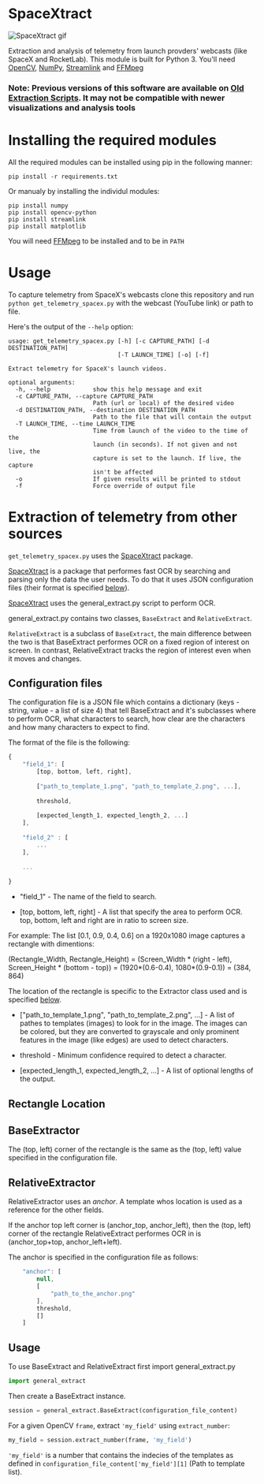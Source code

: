 # SpaceXtract

![SpaceXtract gif](https://github.com/shahar603/SpaceXtract/blob/master/docs/SpaceXtract.gif)


Extraction and analysis of telemetry from launch provders' webcasts (like SpaceX and RocketLab).
This module is built for Python 3. You'll need [OpenCV](http://opencv.org/), [NumPy](http://www.numpy.org/), [Streamlink](https://streamlink.github.io/) and [FFMpeg](https://ffmpeg.org/)




### Note: Previous versions of this software are available on [Old Extraction Scripts](https://github.com/shahar603/SpaceXtract/tree/88f255da4841f4b4015474b3e74bf8e7de1eb64e/Old%20Extraction%20Scripts). It may not be compatible with newer visualizations and analysis tools
 


Installing the required modules
==========================



All the required modules can be installed using pip in the following manner:

```
pip install -r requirements.txt
```

Or manualy by installing the individul modules:

```
pip install numpy
pip install opencv-python
pip install streamlink
pip install matplotlib
```

You will need [FFMpeg](https://ffmpeg.org/) to be installed and to be in ```PATH```


Usage
=========

To capture telemetry from SpaceX's webcasts clone this repository and run ```python get_telemetry_spacex.py``` with the webcast (YouTube link) or path to file.


Here's the output of the ```--help``` option:

```
usage: get_telemetry_spacex.py [-h] [-c CAPTURE_PATH] [-d DESTINATION_PATH]
                               [-T LAUNCH_TIME] [-o] [-f]

Extract telemetry for SpaceX's launch videos.

optional arguments:
  -h, --help            show this help message and exit
  -c CAPTURE_PATH, --capture CAPTURE_PATH
                        Path (url or local) of the desired video
  -d DESTINATION_PATH, --destination DESTINATION_PATH
                        Path to the file that will contain the output
  -T LAUNCH_TIME, --time LAUNCH_TIME
                        Time from launch of the video to the time of the
                        launch (in seconds). If not given and not live, the
                        capture is set to the launch. If live, the capture
                        isn't be affected
  -o                    If given results will be printed to stdout
  -f                    Force override of output file
```




Extraction of telemetry from other sources
==============

```get_telemetry_spacex.py``` uses the [SpaceXtract](https://github.com/shahar603/SpaceXtract/tree/master/src/SpaceXtract) package.

[SpaceXtract](https://github.com/shahar603/SpaceXtract/tree/master/src/SpaceXtract) is a package that performes fast OCR by searching and parsing only the data the user needs.
To do that it uses JSON configuration files (their format is specified [below]()).

[SpaceXtract](https://github.com/shahar603/SpaceXtract/tree/master/src/SpaceXtract) uses the general_extract.py script to perform OCR.

general_extract.py contains two classes, ```BaseExtract``` and ```RelativeExtract```.


```RelativeExtract``` is a subclass of ```BaseExtract```, the main difference between the two is that BaseExtract performes
OCR on a fixed region of interest on screen. In contrast, RelativeExtract tracks the region of interest even when it moves and changes.




Configuration files
------------------

The configuration file is a JSON file which contains a dictionary (keys - string, value - a list of size 4) that tell BaseExtract and it's subclasses where to perform
OCR, what characters to search, how clear are the characters and how many characters to expect to find.

The format of the file is the following:

```javascript
{
    "field_1": [
        [top, bottom, left, right],
        
        ["path_to_template_1.png", "path_to_template_2.png", ...],
        
        threshold,
        
        [expected_length_1, expected_length_2, ...]
    ],
    
    "field_2" : [
        ...
    ],
    
    ...
    
}
```


* "field_1" - The name of the field to search.

* [top, bottom, left, right] - A list that specify the area to perform OCR. top, bottom, left and right
are in ratio to screen size.

For example: The list [0.1, 0.9, 0.4, 0.6] on a 1920x1080 image captures a rectangle with dimentions:

(Rectangle_Width, Rectangle_Height) = (Screen_Width * (right - left), Screen_Height * (bottom - top)) = (1920*(0.6-0.4), 1080*(0.9-0.1)) = (384, 864)

The location of the rectangle is specific to the Extractor class used and is specified [below]().


* ["path_to_template_1.png", "path_to_template_2.png", ...] - A list of pathes to templates (images) to look for in the image.
The images can be colored, but they are converted to grayscale and only prominent features in the image (like edges) are used to detect characters.


* threshold - Minimum confidence required to detect a character.


* [expected_length_1, expected_length_2, ...] - A list of optional lengths of the output. 




Rectangle Location
-----------------


## BaseExtractor

The (top, left) corner of the rectangle is the same as the (top, left) value specified in the configuration file.

## RelativeExtractor

RelativeExtractor uses an *anchor*. A template whos location is used as a reference for the other fields.

If the anchor top left corner is (anchor_top, anchor_left), then the (top, left) corner of the rectangle RelativeExtract performes OCR in is (anchor_top+top, anchor_left+left).


The anchor is specified in the configuration file as follows:

```javascript
    "anchor": [
        null,
        [
            "path_to_the_anchor.png"
        ],
        threshold,
        []
    ] 
```



Usage
-----------

To use BaseExtract and RelativeExtract first import general_extract.py

```python
import general_extract
```

Then create a BaseExtract instance.

```python
session = general_extract.BaseExtract(configuration_file_content)
```

For a given OpenCV ```frame```, extract ```'my_field'``` using ```extract_number```:

```python
my_field = session.extract_number(frame, 'my_field')
```

```'my_field'``` is a number that contains the indecies of the templates as defined in ```configuration_file_content['my_field'][1]``` (Path to template list).
